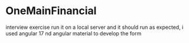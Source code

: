 # OneMainFinancial
interview exercise
run it on a local server and it should run as expected, i used angular 17 nd angular material to develop the form
